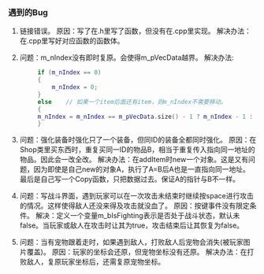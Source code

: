 ### 遇到的Bug

1. 链接错误。
   原因：写了在.h里写了函数，但没有在.cpp里实现。
   解决办法：在.cpp里写好对应函数的函数体。
2. 问题：m_nIndex没有即时复原。会使得m_pVecData越界。
   解决办法: 
   ```C++
        if (m_nIndex == 0)
		{
        	m_nIndex = 0;
		}
		else    // 如果一个item后面还有item，则m_nIndex不需要移动。
		{
		m_nIndex = m_nIndex == m_pVecData.size() - 1 ? m_nIndex - 1 : m_nIndex; 
		}
   ```
3. 问题：强化装备时强化只了一个装备，但同ID的装备全都同时强化。
   原因：在Shop类里买东西时，重复买同一ID的物品B，相当于重复传入指向同一地址的物品。因此会一改全改。
   解决办法：在addItem时new一个对象。这是又有问题，因为即使是自己new的对象A，执行了A=B后A也是一直指向同一地址。
        最后是自己写一个Copy函数，只把数据过去。保证A的指针与B不一样。

4. 问题：写战斗界面，遇到玩家可以在一次攻击未结束时继续按space进行攻击的情况。这样使得敌人还没来得及攻击就没血了。
   原因：按键事件没有限定条件。
   解决：定义一个变量m_bIsFighting表示是否处于战斗状态，默认未false。当玩家或敌人在攻击时让其为true，攻击结束后让其恢复为false。

5. 问题：当有宠物跟着走时，如果遇到敌人，打败敌人后宠物会消失(被玩家图片覆盖)。
   原因：玩家的坐标会还原，但宠物坐标没有还原。
   解决办法：在打败敌人，复原玩家坐标后，还需复原宠物坐标。
